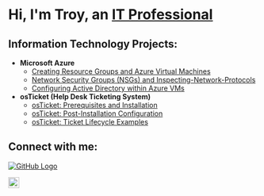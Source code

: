 <h1>Hi, I'm Troy, an <a href="https://linkedin.com/in/Josh">IT Professional</a></h1>

<h2> Information Technology Projects:</h2>

- <b>Microsoft Azure</b>
  - [Creating Resource Groups and Azure Virtual Machines](https://github.com/mmtroyinfotech/azure-resource-group-virtual-machines)
  - [Network Security Groups (NSGs) and Inspecting-Network-Protocols](https://github.com/mmtroyinfotech/azure-network-protocols)
  - [Configuring Active Directory within Azure VMs](https://github.com/mmtroyinfotech/configure-ad)
- <b>osTicket (Help Desk Ticketing System)</b>
  - [osTicket: Prerequisites and Installation](https://github.com/mmtroyinfotech/osticket-prereqs)
  - [osTicket: Post-Installation Configuration](https://github.com/mmtroyinfotech/osTicket-Post-Install-Configuration
)
  - [osTicket: Ticket Lifecycle Examples](https://github.com/mmtroyinfotech/ticket-lifecycle)

<h2>Connect with me:</h2>

[![GitHub Logo](https://github.githubassets.com/images/modules/logos_page/GitHub-Mark.png)](www.linkedin.com/in/michael-troy-24643a34a)

[<img align="left" alt="Josh | LinkedIn" width="22px" src="https://cdn.jsdelivr.net/npm/simple-icons@v3/icons/linkedin.svg" />][linkedin]

[linkedin]: https://linkedin.com/in/Josh



